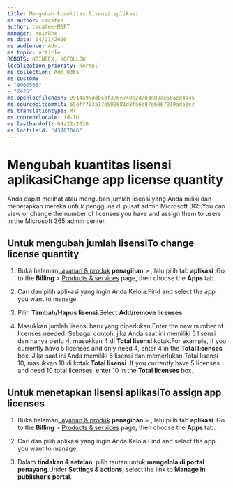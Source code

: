 ```yaml
---
title: Mengubah kuantitas lisensi aplikasi
ms.author: cmcatee
author: cmcatee-MSFT
manager: mnirkhe
ms.date: 04/21/2020
ms.audience: Admin
ms.topic: article
ROBOTS: NOINDEX, NOFOLLOW
localization_priority: Normal
ms.collection: Adm_O365
ms.custom:
- "9000568"
- "2425"
ms.openlocfilehash: 9914a95ddbebf376e740b2d7b3d88ae58aed4a45
ms.sourcegitcommit: 55eff703a17e500681d8fa6a87eb067019ade3cc
ms.translationtype: MT
ms.contentlocale: id-ID
ms.lasthandoff: 04/22/2020
ms.locfileid: "43707046"
---
```

# <a name="change-app-license-quantity"></a><span data-ttu-id="ebc2a-102">Mengubah kuantitas lisensi aplikasi</span><span class="sxs-lookup"><span data-stu-id="ebc2a-102">Change app license quantity</span></span>

<span data-ttu-id="ebc2a-103">Anda dapat melihat atau mengubah jumlah lisensi yang Anda miliki dan menetapkan mereka untuk pengguna di pusat admin Microsoft 365.</span><span class="sxs-lookup"><span data-stu-id="ebc2a-103">You can view or change the number of licenses you have and assign them to users in the Microsoft 365 admin center.</span></span> 

## <a name="to-change-license-quantity"></a><span data-ttu-id="ebc2a-104">Untuk mengubah jumlah lisensi</span><span class="sxs-lookup"><span data-stu-id="ebc2a-104">To change license quantity</span></span>

1. <span data-ttu-id="ebc2a-105">Buka halaman[Layanan & produk](https://go.microsoft.com/fwlink/p/?linkid=842054) **penagihan** > , lalu pilih tab **aplikasi** .</span><span class="sxs-lookup"><span data-stu-id="ebc2a-105">Go to the **Billing** > [Products & services](https://go.microsoft.com/fwlink/p/?linkid=842054) page, then choose the **Apps** tab.</span></span>

2. <span data-ttu-id="ebc2a-106">Cari dan pilih aplikasi yang ingin Anda Kelola.</span><span class="sxs-lookup"><span data-stu-id="ebc2a-106">Find and select the app you want to manage.</span></span>  

3. <span data-ttu-id="ebc2a-107">Pilih **Tambah/Hapus lisensi**.</span><span class="sxs-lookup"><span data-stu-id="ebc2a-107">Select **Add/remove licenses**.</span></span>

4. <span data-ttu-id="ebc2a-108">Masukkan jumlah lisensi baru yang diperlukan.</span><span class="sxs-lookup"><span data-stu-id="ebc2a-108">Enter the new number of licenses needed.</span></span> <span data-ttu-id="ebc2a-109">Sebagai contoh, jika Anda saat ini memiliki 5 lisensi dan hanya perlu 4, masukkan 4 di **Total lisensi** kotak.</span><span class="sxs-lookup"><span data-stu-id="ebc2a-109">For example, if you currently have 5 licenses and only need 4, enter 4 in the **Total licenses** box.</span></span> <span data-ttu-id="ebc2a-110">Jika saat ini Anda memiliki 5 lisensi dan memerlukan Total lisensi 10, masukkan 10 di kotak **Total lisensi** .</span><span class="sxs-lookup"><span data-stu-id="ebc2a-110">If you currently have 5 licenses and need 10 total licenses, enter 10 in the **Total licenses** box.</span></span>

## <a name="to-assign-app-licenses"></a><span data-ttu-id="ebc2a-111">Untuk menetapkan lisensi aplikasi</span><span class="sxs-lookup"><span data-stu-id="ebc2a-111">To assign app licenses</span></span>

1. <span data-ttu-id="ebc2a-112">Buka halaman[Layanan & produk](https://go.microsoft.com/fwlink/p/?linkid=842054) **penagihan** > , lalu pilih tab **aplikasi** .</span><span class="sxs-lookup"><span data-stu-id="ebc2a-112">Go to the **Billing** > [Products & services](https://go.microsoft.com/fwlink/p/?linkid=842054) page, then choose the **Apps** tab.</span></span>

2. <span data-ttu-id="ebc2a-113">Cari dan pilih aplikasi yang ingin Anda Kelola.</span><span class="sxs-lookup"><span data-stu-id="ebc2a-113">Find and select the app you want to manage.</span></span>  

3. <span data-ttu-id="ebc2a-114">Dalam **tindakan & setelan**, pilih tautan untuk **mengelola di portal penayang**.</span><span class="sxs-lookup"><span data-stu-id="ebc2a-114">Under **Settings & actions**, select the link to **Manage in publisher’s portal**.</span></span>